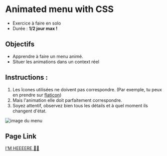 # Animated menu with CSS

- Exercice à faire en solo  
- Durée : **1/2 jour max !**

## Objectifs
* Apprendre à faire un menu animé.
* Situer les animations dans un context réel

## Instructions :

1. Les îcones utilisées ne doivent pas correspondre.  (Par exemple, tu peux en prendre sur [flaticon](https://www.flaticon.com/))
1. Mais l'animation elle doit parfaitement correspondre. 
1. Soyez attentif, observez bien tous les détails et à quel moment ils changent d'état.

![image du menu](https://github.com/becodeorg/LIE-Jepsen-4.27/blob/master/01-the-field/04-html-css/02-css/03-animations/assets/menu.gif)

## Page Link

[I'M HEEEERE 🤸‍♂️](https://riccipierre.github.io/animated-menu/)
